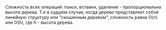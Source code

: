 Сложность всех операций: поиск, вставки, удаление - пропорциональна высоте дерева. Т.е в худшем случае, когда дерево представляет собой линейную структуру или "скошенным деревом", сложность равна O(n) или O(h), где h - высота дерева.  
